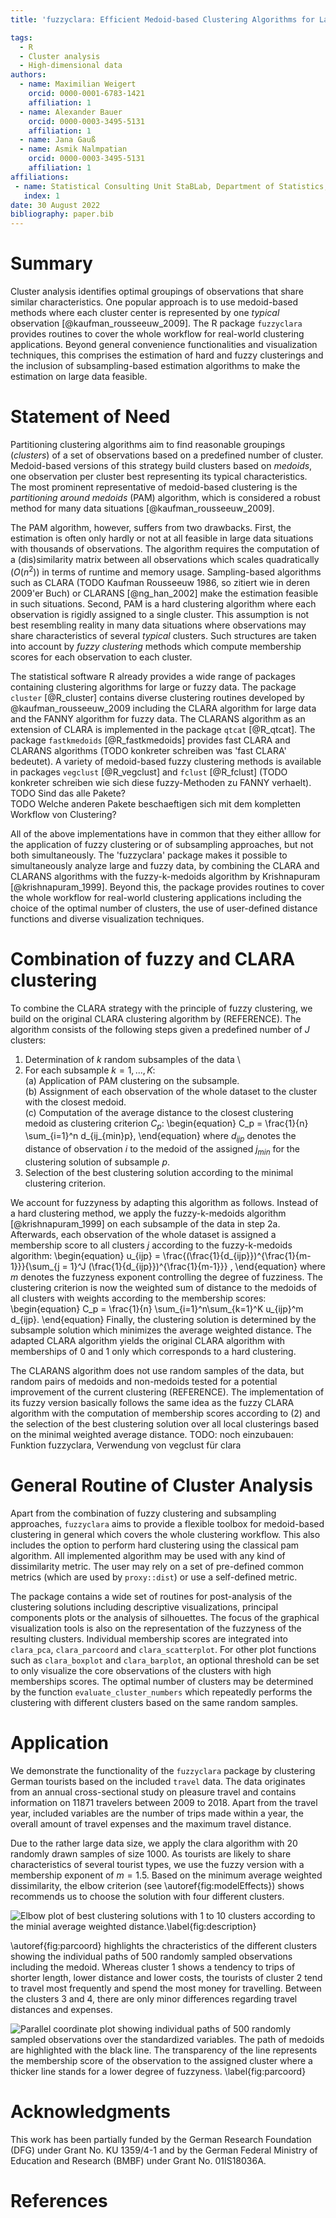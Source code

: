```yaml
---
title: 'fuzzyclara: Efficient Medoid-based Clustering Algorithms for Large and Fuzzy Data'

tags:
  - R
  - Cluster analysis
  - High-dimensional data
authors:
  - name: Maximilian Weigert
    orcid: 0000-0001-6783-1421
    affiliation: 1
  - name: Alexander Bauer
    orcid: 0000-0003-3495-5131
    affiliation: 1
  - name: Jana Gauß
  - name: Asmik Nalmpatian
    orcid: 0000-0003-3495-5131
    affiliation: 1
affiliations:
 - name: Statistical Consulting Unit StaBLab, Department of Statistics, LMU Munich, Germany
   index: 1
date: 30 August 2022
bibliography: paper.bib
---
```


# Summary

Cluster analysis identifies optimal groupings of observations that share similar
characteristics.
One popular approach is to use medoid-based methods where each cluster center is
represented by one *typical* observation [@kaufman_rousseeuw_2009].
The R package `fuzzyclara` provides routines to cover the whole workflow for
real-world clustering applications.
Beyond general convenience functionalities and visualization techniques,
this comprises the estimation of hard and fuzzy clusterings and
the inclusion of subsampling-based estimation algorithms to make the
estimation on large data feasible.


# Statement of Need

Partitioning clustering algorithms aim to find reasonable groupings (*clusters*)
of a set of observations based on a predefined number of cluster.
Medoid-based versions of this strategy build clusters based on *medoids*,
one observation per cluster best representing its typical characteristics.
The most prominent representative of medoid-based clustering is the
*partitioning around medoids* (PAM) algorithm, which is considered
a robust method for many data situations [@kaufman_rousseeuw_2009].

The PAM algorithm, however, suffers from two drawbacks.
First, the estimation is often only hardly or not at all feasible in large data
situations with thousands of observations.
The algorithm requires the computation of a (dis)similarity matrix between all
observations which scales quadratically ($O(n^2)$) in terms of runtime and
memory usage.
Sampling-based algorithms such as CLARA
(TODO Kaufman Rousseeuw 1986, so zitiert wie in deren 2009'er Buch) or
CLARANS [@ng_han_2002] make the estimation feasible in such situations.
Second, PAM is a hard clustering algorithm where each observation is rigidly
assigned to a single cluster.
This assumption is not best resembling reality in many data situations where
observations may share characteristics of several *typical* clusters.
Such structures are taken into account by *fuzzy clustering* methods which
compute membership scores for each observation to each cluster.

The statistical software R already provides a wide range of packages containing
clustering algorithms for large or fuzzy data.
The package `cluster` [@R_cluster] contains diverse clustering routines
developed by @kaufman_rousseeuw_2009 including the CLARA algorithm for large
data and the FANNY algorithm for fuzzy data.
The CLARANS algorithm as an extension of CLARA is implemented in the package
`qtcat` [@R_qtcat].
The package `fastkmedoids` [@R_fastkmedoids] provides fast CLARA and
CLARANS algorithms (TODO konkreter schreiben was 'fast CLARA' bedeutet).
A variety of medoid-based fuzzy clustering methods is available in packages
`vegclust` [@R_vegclust] and `fclust` [@R_fclust] (TODO konkreter schreiben wie sich diese fuzzy-Methoden zu FANNY verhaelt).  
TODO Sind das alle Pakete?  
TODO Welche anderen Pakete beschaeftigen sich mit dem kompletten Workflow von Clustering?

All of the above implementations have in common that they either alllow for the
application of fuzzy clustering or of subsampling approaches, but not both
simultaneously.
The 'fuzzyclara' package makes it possible to simultaneously analyze large and
fuzzy data, by combining the CLARA and CLARANS algorithms with the
fuzzy-k-medoids algorithm by Krishnapuram [@krishnapuram_1999].
Beyond this, the package provides routines to cover the whole workflow for
real-world clustering applications including the choice of the optimal number of
clusters, the use of user-defined distance functions and diverse visualization
techniques.

# Combination of fuzzy and CLARA clustering
To combine the CLARA strategy with the principle of fuzzy clustering,
we build on the original CLARA clustering algorithm by (REFERENCE). The
algorithm consists of the following steps given a predefined number of $J$
clusters:

1. Determination of $k$ random subsamples of the data \
2. For each subsample $k = 1,..., K$: \
   (a) Application of PAM clustering on the subsample. \
   (b) Assignment of each observation of the whole dataset to the cluster with
the closest medoid. \
   (c) Computation of the average distance to the closest clustering medoid as
clustering criterion $C_p$:
\begin{equation}
C_p = \frac{1}{n} \sum_{i=1}^n d_{ij_{min}p},
\end{equation}
where $d_{ijp}$ denotes the distance of observation $i$ to the medoid of the
assigned $j_{min}$ for the clustering solution of subsample $p$.
3. Selection of the best clustering solution according to the minimal
clustering criterion.

We account for fuzzyness by adapting this algorithm as follows.
Instead of a hard clustering method, we apply the fuzzy-k-medoids algorithm
[@krishnapuram_1999] on each subsample of the data in step 2a.
Afterwards, each observation of the whole dataset is assigned a membership score
to all clusters $j$ according to the fuzzy-k-medoids algorithm:
\begin{equation}
u_{ijp} = \frac{(\frac{1}{d_{ijp}})^{\frac{1}{m-1}}}{\sum_{j = 1}^J (\frac{1}{d_{ijp}})^{\frac{1}{m-1}}} ,
\end{equation}
where $m$ denotes the fuzzyness exponent controlling the degree of fuzziness.
The clustering criterion is now the weighted sum of distance to the medoids of
all clusters with weights according to the membership scores:
\begin{equation}
C_p = \frac{1}{n} \sum_{i=1}^n\sum_{k=1}^K u_{ijp}^m d_{ijp}.
\end{equation}
Finally, the clustering solution is determined by the subsample solution which
minimizes the average weighted distance. The adapted CLARA algorithm yields
the original CLARA algorithm with memberships of 0 and 1 only which corresponds
to a hard clustering.

The CLARANS algorithm does not use random samples of the data, but random
pairs of medoids and non-medoids tested for a potential improvement of the
current clustering (REFERENCE).
The implementation of its fuzzy version basically follows
the same idea as the fuzzy CLARA algorithm with the computation of membership
scores according to (2) and the selection of the best clustering solution over
all local clusterings based on the minimal weighted average distance.
TODO: noch einzubauen: Funktion fuzzyclara, Verwendung von vegclust für clara

# General Routine of Cluster Analysis

Apart from the combination of fuzzy clustering and subsampling approaches,
`fuzzyclara` aims to provide a flexible toolbox for medoid-based clustering in
general which covers the whole clustering workflow. This also includes the
option to perform hard clustering using the classical pam algorithm. All
implemented algorithm may be used with any kind of dissimilarity metric. The
user may rely on a set of pre-defined common metrics
(which are used by `proxy::dist`) or use a self-defined metric. 

The package contains a wide set of routines for post-analysis of the clustering
solutions including descriptive visualizations, principal components plots or
the analysis of silhouettes. The focus of the graphical visualization tools
is also on the representation of the fuzzyness of the resulting
clusters. Individual membership scores are integrated into `clara_pca`,
`clara_parcoord` and `clara_scatterplot`. For other plot functions such 
as `clara_boxplot` and `clara_barplot`, an optional threshold can be set to
only visualize the core observations of the clusters with high memberships
scores. The optimal number of clusters may be determined by the function
`evaluate_cluster_numbers` which repeatedly performs the clustering with
different clusters based on the same random samples.

# Application
We demonstrate the functionality of the `fuzzyclara` package by clustering
German tourists based on the included `travel` data. The data originates from an
annual cross-sectional study on pleasure travel and contains information on
11871 travelers between 2009 to 2018. Apart from the travel year, included variables
are the number of trips made within a year, the overall amount of travel
expenses and the maximum travel distance.

Due to the rather large data size, we apply the clara algorithm with 20
randomly drawn samples of size 1000. As tourists are likely to share
characteristics of several tourist types, we use the fuzzy version with a
membership exponent of $m = 1.5$. Based on the minimum average weighted
dissimilarity, the elbow criterion (see \autoref{fig:modelEffects})
shows recommends us to choose the solution with four different clusters.

![Elbow plot of best clustering solutions with 1 to 10 clusters according to the minial average weighted distance.\label{fig:description}](figures/travel_ellbow.png)

\autoref{fig:parcoord} highlights the chracteristics of the different clusters
showing the individual paths of 500 randomly sampled observations including the
medoid. Whereas cluster 1 shows a tendency to trips of shorter length, lower
distance and lower costs, the tourists of cluster 2 tend to travel most
frequently and spend the most money for travelling. Between the clusters 3 and
4, there are only minor differences regarding travel distances and expenses.

![Parallel coordinate plot showing individual paths of 500 randomly sampled observations over the standardized variables. The path of medoids are highlighted with the black line. The transparency of the line represents the membership score of the observation to the assigned cluster where a thicker line stands for a lower degree of fuzzyness. \label{fig:parcoord}](figures/travel_clustered.png)

# Acknowledgments

This work has been partially funded by the German Research Foundation (DFG)
under Grant No. KU 1359/4-1 and by the German Federal Ministry of Education and
Research (BMBF) under Grant No. 01IS18036A.

# References

